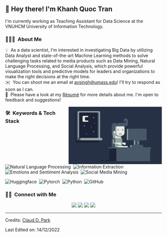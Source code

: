 <h2>👋 Hey there! I'm Khanh Quoc Tran</h2>
I'm currently working as Teaching Assistant for Data Science at the VNUHCM University of Information Technology.

### 👨🏻‍💻 &nbsp;About Me

💡 &nbsp;As a data scientist, I'm interested in investigating Big Data by utilizing Data Analyst and state-of-the-art Machine Learning methods to solve challenging tasks related to media products such as Data Mining, Natural Language Processing, and Social Analysis, which provide powerful visualization tools and predictive models for leaders and organizations to make the right decisions at the right time.\
✉️ &nbsp;You can shoot me an email at avsingh@umass.edu! I'll try to respond as soon as I can.\
📄 &nbsp;Please have a look at my [Résumé](https://github.com/kh4nh12/khanhtq_cv/files/10226325/TranQuocKhanh_Data_Scientist_CV.pdf) for more details about me. I'm open to feedback and suggestions!

<img alt="Night Coding" src="https://raw.githubusercontent.com/AVS1508/AVS1508/master/assets/Night-Coding.gif" align="right"/>

### 🛠 &nbsp;Keywords & Tech Stack

![Natural Language Processing](https://img.shields.io/badge/%20-Natural%20Language%20Processing-05122A?logo=TASA)&nbsp;
![Information Extraction](https://img.shields.io/badge/-Information%20Extraction-05122A?style=flat&logo=https://raw.githubusercontent.com/stevenrskelton/flag-icon/master/png/16/country-4x3/vn.png![image](https://user-images.githubusercontent.com/62872625/206336153-971a9c9d-34fb-42bb-ba4d-a64f2e5cd06c.png)
)&nbsp;
![Emotions and Sentiment Analysis](https://img.shields.io/badge/-Emotions%20and%20Sentiment%20Analysis-05122A?style=flat&logo=https://raw.githubusercontent.com/stevenrskelton/flag-icon/master/png/16/country-4x3/vn.png![image](https://user-images.githubusercontent.com/62872625/206336153-971a9c9d-34fb-42bb-ba4d-a64f2e5cd06c.png)
)&nbsp;
![Social Media Mining](https://img.shields.io/badge/-Social%20Media%20Mining-05122A?style=flat&logo=Vietnam)

![Huggingface](https://img.shields.io/badge/🤗-Huggingface-05122A)&nbsp;
![Pytorch](https://img.shields.io/badge/-Pytorch-05122A?style=flat&logo=pytorch)&nbsp;
![Python](https://img.shields.io/badge/-Python-05122A?style=flat&logo=python)&nbsp;
![GitHub](https://img.shields.io/badge/-GitHub-05122A?style=flat&logo=github)&nbsp;

<!-- ### ⚙️ &nbsp;GitHub Analytics

<p align="center">
<a href="https://github.com/AVS1508">
  <img height="180em" src="https://github-readme-stats-eight-theta.vercel.app/api?username=kh4nh12&show_icons=true&theme=algolia&include_all_commits=true&count_private=true"/>
  <img height="180em" src="https://github-readme-stats-eight-theta.vercel.app/api/top-langs/?username=kh4nh12&layout=compact&langs_count=8&theme=algolia"/>
</a>
</p> -->

### 🤝🏻 &nbsp;Connect with Me

<p align="center">
<a href="https://www.adityavsingh.com"><img src="https://img.shields.io/badge/-khanhtq.com-3423A6?style=flat&logo=Google-Chrome&logoColor=white"/></a>
<a href="https://www.linkedin.com/in/kh4nh12/"><img src="https://img.shields.io/badge/-Khanh%20Quoc%20Tran-0077B5?style=flat&logo=Linkedin&logoColor=white"/></a>
<a href="mailto:khanhtq@uit.edu.vn"><img src="https://img.shields.io/badge/-khanhtq@uit.edu.vn-D14836?style=flat&logo=Gmail&logoColor=white"/></a>
<a href="https://www.facebook.com/khanhos0412/"><img src="https://img.shields.io/badge/-Khanh Quoc Tran-1877F2?style=flat&logo=Facebook&logoColor=white"/></a>
<!-- <a href="https://www.pinterest.ca/AVS1508"><img src="https://img.shields.io/badge/-@AVS1508-BD081C?style=flat&logo=Pinterest&logoColor=white"/></a> -->
<!-- <a href="https://www.behance.net/AVS1508"><img src="https://img.shields.io/badge/-@AVS1508-1769FF?style=flat&logo=Behance&logoColor=white"/></a> -->
</p>

-----
Credits: [Claud D. Park](https://github.com/posquit0/Awesome-CV)

Last Edited on: 14/12/2022
